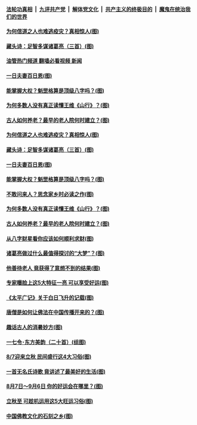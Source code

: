 ####  [法轮功真相](../../../../basic/blob/master/README.md?t=08091901) &nbsp;|&nbsp; [九评共产党](../../../../9ping.md/blob/master/README.md?t=08091901) &nbsp;|&nbsp; [解体党文化](../../../../jtdwh.md/blob/master/README.md?t=08091901)  &nbsp;|&nbsp; [共产主义的终极目的](../../../../gczydzjmd.md/blob/master/README.md?t=08091901) &nbsp;|&nbsp; [魔鬼在统治我们的世界](../../../../mgztzwmdsj.md/blob/master/README.md?t=08091901) 

#### [为何信道之人也难逃疫灾？真相惊人(图)](../pages/p7/1013379.md?t=08091901) 

#### [藏头诗：足智多谋诸葛亮（三首）(图)](../pages/p7/1013687.md?t=08091901) 

#### [油管热门频道 翻墙必看视频 新闻](http://45.76.130.85:81/youtube.html?08091901)

#### [一日夫妻百日恩(图)](../pages/p7/1013204.md?t=08091901) 

#### [能掌握大权？魁罡格算是顶级八字吗？(图)](../pages/p7/1012733.md?t=08091901) 

#### [为何多数人没有真正读懂王维《山行》？(图)](../pages/p7/1013694.md?t=08091901) 

#### [古人如何养老？最早的老人院何时建立？(图)](../pages/p7/1013351.md?t=08091901) 

#### [为何信道之人也难逃疫灾？真相惊人(图)](../pages/p7/1013379.md?t=08091901) 

#### [藏头诗：足智多谋诸葛亮（三首）(图)](../pages/p7/1013687.md?t=08091901) 

#### [一日夫妻百日恩(图)](../pages/p7/1013204.md?t=08091901) 

#### [能掌握大权？魁罡格算是顶级八字吗？(图)](../pages/p7/1012733.md?t=08091901) 

#### [不敢问来人？思念家乡时必读之作(图)](../pages/p7/1013708.md?t=08091901) 

#### [为何多数人没有真正读懂王维《山行》？(图)](../pages/p7/1013694.md?t=08091901) 

#### [古人如何养老？最早的老人院何时建立？(图)](../pages/p7/1013351.md?t=08091901) 

#### [从八字财星看你应该如何顺利求财(图)](../pages/p7/1012773.md?t=08091901) 

#### [诸葛亮做过什么最值得探讨的“大梦”？(图)](../pages/p7/1013608.md?t=08091901) 

#### [他善待老人 竟获得了意想不到的结果(图)](../pages/p7/1013480.md?t=08091901) 

#### [专家曝脸上这5大特征一亮 可以享受好运(图)](../pages/p7/1013643.md?t=08091901) 

#### [《太平广记》关于白日飞升的记载(图)](../pages/p7/1013337.md?t=08091901) 

#### [唐僧是如何让佛法在中国传播开来的？(图)](../pages/p7/1013611.md?t=08091901) 

#### [趣话古人的消暑妙方(图)](../pages/p7/1013209.md?t=08091901) 

#### [一七令･东方美韵（二十首）(组图)](../pages/p7/1013324.md?t=08091901) 

#### [8/7迎来立秋 民间盛行这4大习俗(图)](../pages/p7/1013125.md?t=08091901) 

#### [一首无名氏诗歌 竟讲述了最美好的生活(图)](../pages/p7/1013322.md?t=08091901) 

#### [8月7日～9月6日 你的好运会在哪里？(图)](../pages/p7/1013091.md?t=08091901) 

#### [立秋至 可趁机运用这5大旺运习俗(图)](../pages/p7/1013285.md?t=08091901) 

#### [中国佛教文化的石刻之乡(图)](../pages/p7/1013514.md?t=08091901) 

<img src='http://gfw-breaker.win/goodnews/indexes/p7.md' width='0px' height='0px'/>

